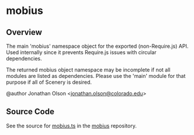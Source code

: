 # mobius

## Overview

The main 'mobius' namespace object for the exported (non-Require.js) API. Used internally
since it prevents Require.js issues with circular dependencies.

The returned mobius object namespace may be incomplete if not all modules are listed as
dependencies. Please use the 'main' module for that purpose if all of Scenery is desired.

@author Jonathan Olson &lt;jonathan.olson@colorado.edu&gt;



## Source Code

See the source for [mobius.ts](https://github.com/phetsims/mobius/blob/main/js/mobius.ts) in the [mobius](https://github.com/phetsims/mobius) repository.
